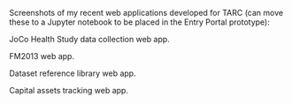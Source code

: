 Screenshots of my recent web applications developed for TARC (can move these to a Jupyter notebook to be placed in the Entry Portal prototype):

JoCo Health Study data collection web app.

FM2013 web app.
 
Dataset reference library web app.
 
Capital assets tracking web app.
 

